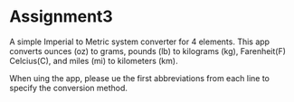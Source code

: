 # Assignment3
A simple Imperial to Metric system converter for 4 elements.
This app converts ounces (oz) to grams,
pounds (lb) to kilograms (kg),
Farenheit(F) Celcius(C),
and miles (mi) to kilometers (km).

When uing the app, please ue the first abbreviations from each line to specify the conversion method.

